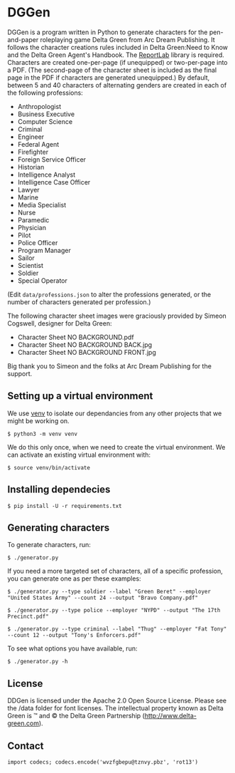 # DGGen

DGGen is a program written in Python to generate characters for the pen-and-paper roleplaying game Delta Green from Arc Dream Publishing.  It follows the character creations rules included in Delta Green:Need to Know and the Delta Green Agent's Handbook.  The [ReportLab](https://www.reportlab.com/dev/opensource/) library is required.  Characters are created one-per-page (if unequipped) or two-per-page into a PDF.  (The second-page of the character sheet is included as the final page in the PDF if characters are generated unequipped.) By default, between 5 and 40 characters of alternating genders are created in each of the following professions:

* Anthropologist
* Business Executive
* Computer Science
* Criminal
* Engineer
* Federal Agent
* Firefighter
* Foreign Service Officer
* Historian
* Intelligence Analyst
* Intelligence Case Officer
* Lawyer
* Marine
* Media Specialist
* Nurse
* Paramedic
* Physician
* Pilot
* Police Officer
* Program Manager
* Sailor
* Scientist
* Soldier
* Special Operator

(Edit `data/professions.json` to alter the professions generated, or the number of characters generated per profession.)

The following character sheet images were graciously provided by Simeon Cogswell, designer for Delta Green:
* Character Sheet NO BACKGROUND.pdf
* Character Sheet NO BACKGROUND BACK.jpg
* Character Sheet NO BACKGROUND FRONT.jpg

Big thank you to Simeon and the folks at Arc Dream Publishing for the support.

## Setting up a virtual environment

We use [venv](https://docs.python.org/3/library/venv.html) to isolate our dependancies from any other projects that we might be working on.

    $ python3 -m venv venv

We do this only once, when we need to create the virtual environment. We can activate an existing virtual environment with:

    $ source venv/bin/activate

## Installing dependecies

    $ pip install -U -r requirements.txt

## Generating characters

To generate characters, run:

    $ ./generator.py

If you need a more targeted set of characters, all of a specific profession, you can generate one as per these examples:

    $ ./generator.py --type soldier --label "Green Beret" --employer "United States Army" --count 24 --output "Bravo Company.pdf"
    
    $ ./generator.py --type police --employer "NYPD" --output "The 17th Precinct.pdf"
    
    $ ./generator.py --type criminal --label "Thug" --employer "Fat Tony" --count 12 --output "Tony's Enforcers.pdf"

To see what options you have available, run:

    $ ./generator.py -h
    
## License

DDGen is licensed under the Apache 2.0 Open Source License.  Please see the /data folder for font licenses.  The intellectual property known as Delta Green is ™ and © the Delta Green Partnership (http://www.delta-green.com).

## Contact

    import codecs; codecs.encode('wvzfgbepu@tznvy.pbz', 'rot13')
